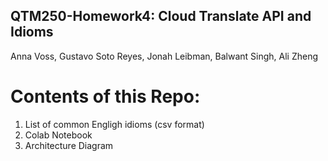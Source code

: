 ## QTM250-Homework4: Cloud Translate API and Idioms

Anna Voss, Gustavo Soto Reyes, Jonah Leibman, Balwant Singh, Ali Zheng

# Contents of this Repo: 
1. List of common Engligh idioms (csv format) 
2. Colab Notebook 
3. Architecture Diagram
